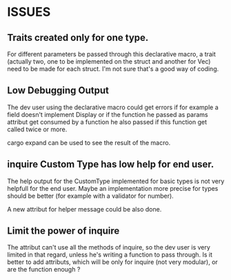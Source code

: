 # ISSUES


## Traits created only for one type.

For different parameters be passed through this declarative macro, a trait (actually two, one to be implemented on the struct and another for Vec<T>) need to be made for each struct. I'm not sure that's a good way of coding.

## Low Debugging Output

The dev user using the declarative macro could get errors if for example a field doesn't implement Display or if the function he passed as params attribut get consumed by a function he also passed if this function get called twice or more.

cargo expand can be used to see the result of the macro.

## inquire Custom Type has low help for end user.

The help output for the CustomType implemented for basic types is not very helpfull for the end user. Maybe an implementation more precise for types should be better (for example with a validator for number).

A new attribut for helper message could be also done.

## Limit the power of inquire

The attribut can't use all the methods of inquire, so the dev user is very limited in that regard, unless he's writing a function to pass through.
Is it better to add attributs, which will be only for inquire (not very modular), or are the function enough ?

